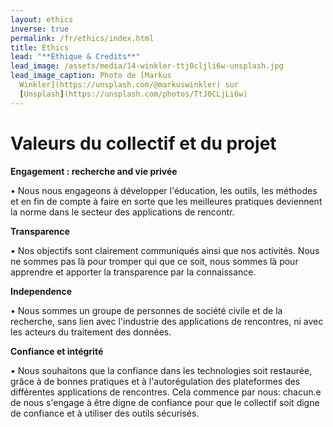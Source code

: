 ```yaml
---
layout: ethics
inverse: true
permalink: /fr/ethics/index.html
title: Ethics
lead: "**Ethique & Credits**"
lead_image: /assets/media/14-winkler-ttj0cljli6w-unsplash.jpg
lead_image_caption: Photo de [Markus
  Winkler](https://unsplash.com/@markuswinkler) sur
  [Unsplash](https://unsplash.com/photos/TtJ0CLjLi6w)
---
```

# Valeurs du collectif  et du projet

**Engagement : recherche and vie privée**

•	Nous nous engageons à développer l'éducation, les outils, les méthodes et en fin de compte à faire en sorte que les meilleures pratiques deviennent la norme dans le secteur des applications de rencontr.

**Transparence**

•	Nos objectifs sont clairement communiqués ainsi que nos activités. Nous ne sommes pas là pour tromper qui que ce soit, nous sommes là pour apprendre et apporter la transparence par la connaissance.

**Independence**

•	Nous sommes un groupe de personnes de société civile et de la recherche, sans lien avec l'industrie des applications de rencontres, ni  avec les acteurs du traitement des données.

**Confiance et intégrité**

•	Nous souhaitons que la confiance dans les technologies soit restaurée, grâce à de bonnes pratiques et à l'autorégulation des plateformes des différentes applications de rencontres. Cela commence par nous: chacun.e de nous s'engage à être digne de confiance pour que le collectif soit digne de confiance et à utiliser des outils sécurisés.